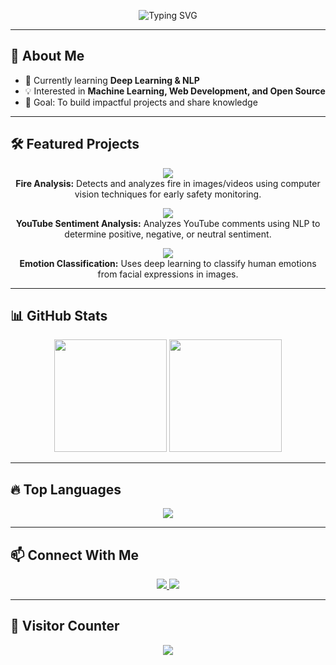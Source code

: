 <!-- Profile README -->

<p align="center">
  <img src="https://readme-typing-svg.herokuapp.com?size=30&duration=4000&color=1ABC9C&center=true&vCenter=true&width=500&lines=Hi+👋,+I'm+Mukul;AI/ML+Explorer;Developer;Lifelong+Learner" alt="Typing SVG" />
</p>

---

## 🌟 About Me
- 🌱 Currently learning **Deep Learning & NLP**
- 💡 Interested in **Machine Learning, Web Development, and Open Source**
- 🎯 Goal: To build impactful projects and share knowledge

---

## 🛠️ Featured Projects

<p align="center">
  <a href="https://github.com/MukulAIML/Fire_Alarm_System">
    <img src="https://github-readme-stats.vercel.app/api/pin/?username=MukulAIML&repo=Fire_Alarm_System&theme=tokyonight" />
  </a>
  <br>
  <b>Fire Analysis:</b> Detects and analyzes fire in images/videos using computer vision techniques for early safety monitoring.
</p>

<p align="center">
  <a href="https://github.com/MukulAIML/Youtube-Sentiment-Analysis">
    <img src="https://github-readme-stats.vercel.app/api/pin/?username=MukulAIML&repo=Youtube-Sentiment-Analysis&theme=tokyonight" />
  </a>
  <br>
  <b>YouTube Sentiment Analysis:</b> Analyzes YouTube comments using NLP to determine positive, negative, or neutral sentiment.
</p>

<p align="center">
  <a href="https://github.com/MukulAIML/Emotion_Classification">
    <img src="https://github-readme-stats.vercel.app/api/pin/?username=MukulAIML&repo=Emotion_Classification&theme=tokyonight" />
  </a>
  <br>
  <b>Emotion Classification:</b> Uses deep learning to classify human emotions from facial expressions in images.
</p>

---

## 📊 GitHub Stats
<p align="center">
  <img src="https://github-readme-stats.vercel.app/api?username=MukulAIML&show_icons=true&theme=tokyonight" height="180em" />
  <img src="https://github-readme-streak-stats.herokuapp.com/?user=MukulAIML&theme=tokyonight" height="180em" />
</p>

---

## 🔥 Top Languages
<p align="center">
  <img src="https://github-readme-stats.vercel.app/api/top-langs/?username=MukulAIML&layout=compact&theme=tokyonight" />
</p>

---

## 📫 Connect With Me
<p align="center">
  <a href="[https://linkedin.com/in/YOUR-LINKEDIN](https://www.linkedin.com/in/mukul-verma-958371303/)" target="blank">
    <img src="https://img.shields.io/badge/LinkedIn-blue?style=for-the-badge&logo=linkedin" />
  </a>
  <a href="mailto:www.rameshverma866@gmail.com">
    <img src="https://img.shields.io/badge/Gmail-red?style=for-the-badge&logo=gmail" />
  </a>
</p>

---

## 👀 Visitor Counter
<p align="center">
  <img src="https://komarev.com/ghpvc/?username=YOUR-USERNAME&style=for-the-badge&color=blue" />
</p>
